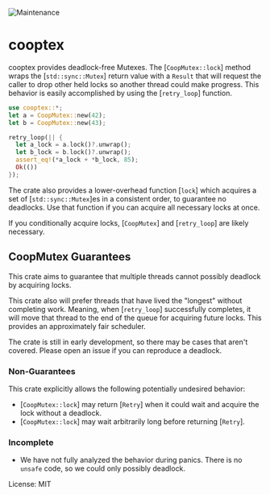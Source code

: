![Maintenance](https://img.shields.io/badge/maintenance-experimental-blue.svg)

# cooptex

cooptex provides deadlock-free Mutexes. The [`CoopMutex::lock`] method wraps the
[`std::sync::Mutex`] return value with a `Result` that will request the caller to drop other held
locks so another thread could make progress. This behavior is easily accomplished by using the
[`retry_loop`] function.

```rust
use cooptex::*;
let a = CoopMutex::new(42);
let b = CoopMutex::new(43);

retry_loop(|| {
  let a_lock = a.lock()?.unwrap();
  let b_lock = b.lock()?.unwrap();
  assert_eq!(*a_lock + *b_lock, 85);
  Ok(())
});
```

The crate also provides a lower-overhead function [`lock`] which acquires a set of
[`std::sync::Mutex`]es in a consistent order, to guarantee no deadlocks. Use that function if
you can acquire all necessary locks at once.

If you conditionally acquire locks, [`CoopMutex`] and [`retry_loop`] are likely necessary.

## CoopMutex Guarantees

This crate aims to guarantee that multiple threads cannot possibly deadlock by acquiring
locks.

This crate also will prefer threads that have lived the "longest" without completing work.
Meaning, when [`retry_loop`] successfully completes, it will move that thread to the end of the
queue for acquiring future locks. This provides an approximately fair scheduler.

The crate is still in early development, so there may be cases that aren't covered. Please open
an issue if you can reproduce a deadlock.

### Non-Guarantees

This crate explicitly allows the following potentially undesired behavior:

- [`CoopMutex::lock`] may return [`Retry`] when it could wait and acquire the lock without
a deadlock.
- [`CoopMutex::lock`] may wait arbitrarily long before returning [`Retry`].

### Incomplete

- We have not fully analyzed the behavior during panics. There is no `unsafe` code, so we could
only possibly deadlock.

License: MIT
